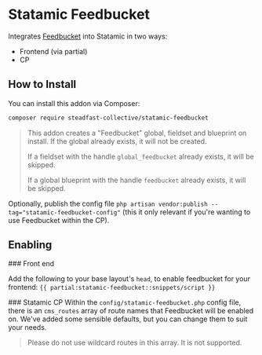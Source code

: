 # Statamic Feedbucket
Integrates [Feedbucket](https://www.feedbucket.app/) into Statamic in two ways:
- Frontend (via partial)
- CP

## How to Install

You can install this addon via Composer:

``` bash
composer require steadfast-collective/statamic-feedbucket
```

> This addon creates a "Feedbucket" global, fieldset and blueprint on install. If the global already exists, it will not be created.
>
> If a fieldset with the handle `global_feedbucket` already exists, it will be skipped.
>
> If a global blueprint with the handle `feedbucket` already exists, it will be skipped.

Optionally, publish the config file `php artisan vendor:publish --tag="statamic-feedbucket-config"` (this it only relevant if you're wanting to use Feedbucket within the CP).
## Enabling

### Front end

Add the following to your base layout's `head`, to enable feedbucket for your frontend:
```{{ partial:statamic-feedbucket::snippets/script }}```

### Statamic CP
Within the `config/statamic-feedbucket.php` config file, there is an `cms_routes` array of route names that Feedbucket will be enabled on. We've added some sensible defaults, but you can change them to suit your needs.

> Please do not use wildcard routes in this array. It is not supported.
